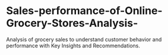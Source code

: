 # Sales-performance-of-Online-Grocery-Stores-Analysis-
Analysis of grocery sales to understand customer behavior and performance with Key Insights and Recommendations.
